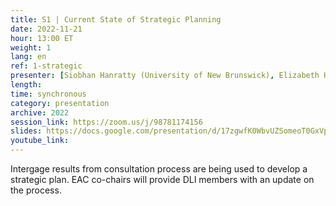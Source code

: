```yaml
---
title: S1 | Current State of Strategic Planning
date: 2022-11-21
hour: 13:00 ET
weight: 1
lang: en
ref: 1-strategic
presenter: [Siobhan Hanratty (University of New Brunswick), Elizabeth Hill (University of Western Ontario)]
length:
time: synchronous
category: presentation
archive: 2022
session_link: https://zoom.us/j/98781174156
slides: https://docs.google.com/presentation/d/17zgwfK0WbvUZSomeoT0GxVpxJS8FmJUy/edit?usp=share_link&ouid=112190682180433392211&rtpof=true&sd=true
youtube_link:
---
```

Intergage results from consultation process are being used to develop a strategic plan. EAC co-chairs will provide DLI members with an update on the process. <!--more-->
